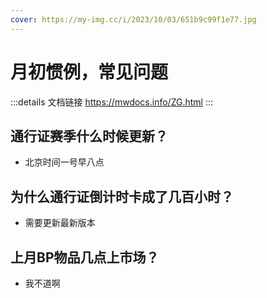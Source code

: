 ```yaml
---
cover: https://my-img.cc/i/2023/10/03/651b9c99f1e77.jpg
---
```


# 月初惯例，常见问题
:::details 文档链接
https://mwdocs.info/ZG.html
:::
## 通行证赛季什么时候更新？
- 北京时间一号早八点

## 为什么通行证倒计时卡成了几百小时？
- 需要更新最新版本

## 上月BP物品几点上市场？
- 我不道啊
